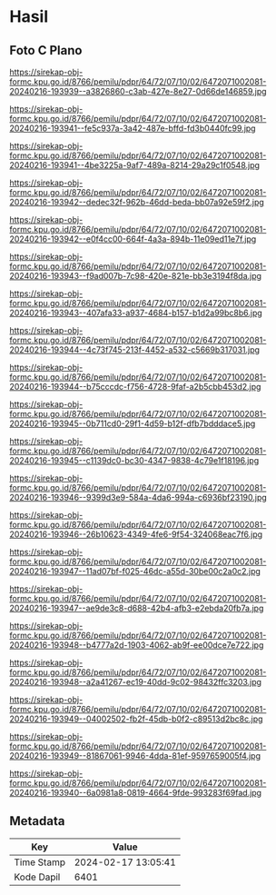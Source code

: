 # Hasil

## Foto C Plano

https://sirekap-obj-formc.kpu.go.id/8766/pemilu/pdpr/64/72/07/10/02/6472071002081-20240216-193939--a3826860-c3ab-427e-8e27-0d66de146859.jpg

https://sirekap-obj-formc.kpu.go.id/8766/pemilu/pdpr/64/72/07/10/02/6472071002081-20240216-193941--fe5c937a-3a42-487e-bffd-fd3b0440fc99.jpg

https://sirekap-obj-formc.kpu.go.id/8766/pemilu/pdpr/64/72/07/10/02/6472071002081-20240216-193941--4be3225a-9af7-489a-8214-29a29c1f0548.jpg

https://sirekap-obj-formc.kpu.go.id/8766/pemilu/pdpr/64/72/07/10/02/6472071002081-20240216-193942--dedec32f-962b-46dd-beda-bb07a92e59f2.jpg

https://sirekap-obj-formc.kpu.go.id/8766/pemilu/pdpr/64/72/07/10/02/6472071002081-20240216-193942--e0f4cc00-664f-4a3a-894b-11e09ed11e7f.jpg

https://sirekap-obj-formc.kpu.go.id/8766/pemilu/pdpr/64/72/07/10/02/6472071002081-20240216-193943--f9ad007b-7c98-420e-821e-bb3e3194f8da.jpg

https://sirekap-obj-formc.kpu.go.id/8766/pemilu/pdpr/64/72/07/10/02/6472071002081-20240216-193943--407afa33-a937-4684-b157-b1d2a99bc8b6.jpg

https://sirekap-obj-formc.kpu.go.id/8766/pemilu/pdpr/64/72/07/10/02/6472071002081-20240216-193944--4c73f745-213f-4452-a532-c5669b317031.jpg

https://sirekap-obj-formc.kpu.go.id/8766/pemilu/pdpr/64/72/07/10/02/6472071002081-20240216-193944--b75cccdc-f756-4728-9faf-a2b5cbb453d2.jpg

https://sirekap-obj-formc.kpu.go.id/8766/pemilu/pdpr/64/72/07/10/02/6472071002081-20240216-193945--0b711cd0-29f1-4d59-b12f-dfb7bdddace5.jpg

https://sirekap-obj-formc.kpu.go.id/8766/pemilu/pdpr/64/72/07/10/02/6472071002081-20240216-193945--c1139dc0-bc30-4347-9838-4c79e1f18196.jpg

https://sirekap-obj-formc.kpu.go.id/8766/pemilu/pdpr/64/72/07/10/02/6472071002081-20240216-193946--9399d3e9-584a-4da6-994a-c6936bf23190.jpg

https://sirekap-obj-formc.kpu.go.id/8766/pemilu/pdpr/64/72/07/10/02/6472071002081-20240216-193946--26b10623-4349-4fe6-9f54-324068eac7f6.jpg

https://sirekap-obj-formc.kpu.go.id/8766/pemilu/pdpr/64/72/07/10/02/6472071002081-20240216-193947--11ad07bf-f025-46dc-a55d-30be00c2a0c2.jpg

https://sirekap-obj-formc.kpu.go.id/8766/pemilu/pdpr/64/72/07/10/02/6472071002081-20240216-193947--ae9de3c8-d688-42b4-afb3-e2ebda20fb7a.jpg

https://sirekap-obj-formc.kpu.go.id/8766/pemilu/pdpr/64/72/07/10/02/6472071002081-20240216-193948--b4777a2d-1903-4062-ab9f-ee00dce7e722.jpg

https://sirekap-obj-formc.kpu.go.id/8766/pemilu/pdpr/64/72/07/10/02/6472071002081-20240216-193948--a2a41267-ec19-40dd-9c02-98432ffc3203.jpg

https://sirekap-obj-formc.kpu.go.id/8766/pemilu/pdpr/64/72/07/10/02/6472071002081-20240216-193949--04002502-fb2f-45db-b0f2-c89513d2bc8c.jpg

https://sirekap-obj-formc.kpu.go.id/8766/pemilu/pdpr/64/72/07/10/02/6472071002081-20240216-193949--81867061-9946-4dda-81ef-9597659005f4.jpg

https://sirekap-obj-formc.kpu.go.id/8766/pemilu/pdpr/64/72/07/10/02/6472071002081-20240216-193940--6a0981a8-0819-4664-9fde-993283f69fad.jpg


## Metadata

| Key        | Value               |
| ---------- | ------------------- |
| Time Stamp | 2024-02-17 13:05:41 |
| Kode Dapil | 6401                |



